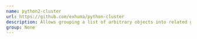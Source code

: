 ```yaml
---
name: python2-cluster
url: https://github.com/exhuma/python-cluster
description: Allows grouping a list of arbitrary objects into related groups (clusters).
group: None
---
```

